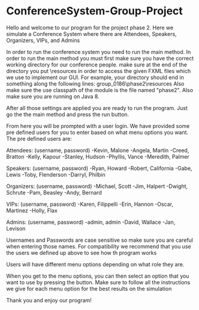 # ConferenceSystem-Group-Project

Hello and welcome to our program for the project phase 2.
Here we simulate a Conference System where there are Attendees, Speakers, Organizers, VIPs, and Admins

In order to run the conference system you need to run the main method.
In order to run the main method you must first make sure you have the correct working directory for our conference people.
make sure at the end of the directory you put \resources in order to access the given FXML files which we use to implement our GUI.
For example, your directory should end in something along the following lines: group_0186\phase2\resources
Also make sure the use classpath of the module is the file named "phase2".
Also make sure you are running on Java 8.

After all those settings are applied you are ready to run the program. Just go the the main method and press the run button.

From here you will be prompted with a user login. We have provided some pre defined users for you to enter based on what
menu options you want. The pre defined users are:

Attendees: (username, password)
-Kevin, Malone
-Angela, Martin
-Creed, Bratton
-Kelly, Kapour
-Stanley, Hudson
-Phyllis, Vance
-Meredith, Palmer

Speakers: (username, password)
-Ryan, Howard
-Robert, California
-Gabe, Lewis
-Toby, Flenderson
-Darryl, Philbin

Organizers: (username, password)
-Michael, Scott
-Jim, Halpert
-Dwight, Schrute
-Pam, Beasley
-Andy, Bernard

VIPs: (username, password)
-Karen, Filippelli
-Erin, Hannon
-Oscar, Martinez
-Holly, Flax

Admins: (username, password)
-admin, admin
-David, Wallace
-Jan, Levison


Usernames and Passwords are case sensitive so make sure you are careful when entering those names.
For compatibility we recommend that you use the users we defined up above to see how th program works

Users will have different menu options depending on what role they are.

When you get to the menu options, you can then select an option that you want to use by pressing the button.
Make sure to follow all the instructions we give for each menu option for the best results on the simulation

Thank you and enjoy our program!
